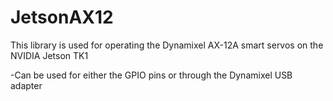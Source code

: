
# JetsonAX12
This library is used for operating the Dynamixel AX-12A smart servos on the NVIDIA Jetson TK1

-Can be used for either the GPIO pins or through the Dynamixel USB  adapter
